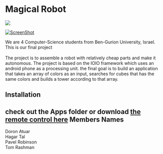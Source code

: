 

Magical Robot
============

![](https://drive.google.com/uc?export=download&id=0B63Dw65h1VABQ1BLZzRmUEw0N2M)

[![ScreenShot](https://github.com/doronAtuar/Autonomous-Tower-Builder-Robot/raw/master/images/photo%209.JPG)](//www.youtube.com/embed/iwM6HwGznec)

We are 4 Computer-Science students from Ben-Gurion University, Israel.<br>
This is our final project <br>
<br>
The project is to assemble a robot with relatively cheap parts and make it autonomous.
The project is based on the IOIO framework which uses an android phone as a processing unit.
the final goal is to build an application that takes an array of colors as an input, 
searches for cubes that has the same colors and builds a tower according to that array.

Installation
------------
check out the Apps folder or download <a href="https://github.com/doronAtuar/Autonomous-Tower-Builder-Robot/blob/master/Apps/RobRemote.apk?raw=true">the remote control here</a>
Members Names
-------------
Doron Atuar<br>
Hagar Tal<br>
Pavel Robinson<br>
Tom Rashman<br>
